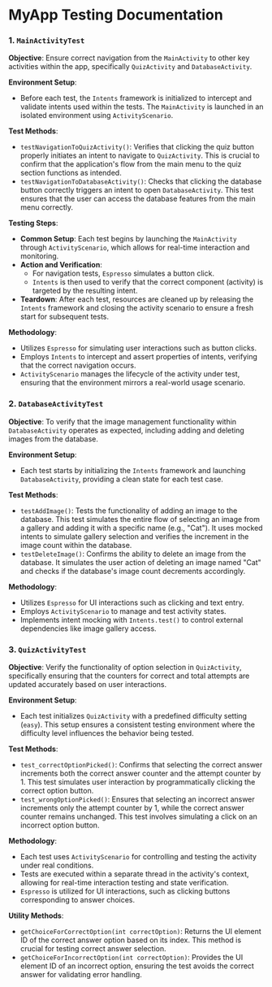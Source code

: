 # MyApp Testing Documentation

### 1. `MainActivityTest`

**Objective**: Ensure correct navigation from the `MainActivity` to other key activities within the app, specifically `QuizActivity` and `DatabaseActivity`.

**Environment Setup**:
- Before each test, the `Intents` framework is initialized to intercept and validate intents used within the tests. The `MainActivity` is launched in an isolated environment using `ActivityScenario`.

**Test Methods**:
- `testNavigationToQuizActivity()`: Verifies that clicking the quiz button properly initiates an intent to navigate to `QuizActivity`. This is crucial to confirm that the application's flow from the main menu to the quiz section functions as intended.
- `testNavigationToDatabaseActivity()`: Checks that clicking the database button correctly triggers an intent to open `DatabaseActivity`. This test ensures that the user can access the database features from the main menu correctly.

**Testing Steps**:
- **Common Setup**: Each test begins by launching the `MainActivity` through `ActivityScenario`, which allows for real-time interaction and monitoring.
- **Action and Verification**:
  - For navigation tests, `Espresso` simulates a button click.
  - `Intents` is then used to verify that the correct component (activity) is targeted by the resulting intent.
- **Teardown**: After each test, resources are cleaned up by releasing the `Intents` framework and closing the activity scenario to ensure a fresh start for subsequent tests.

**Methodology**:
- Utilizes `Espresso` for simulating user interactions such as button clicks.
- Employs `Intents` to intercept and assert properties of intents, verifying that the correct navigation occurs.
- `ActivityScenario` manages the lifecycle of the activity under test, ensuring that the environment mirrors a real-world usage scenario.

### 2. `DatabaseActivityTest`

**Objective**: To verify that the image management functionality within `DatabaseActivity` operates as expected, including adding and deleting images from the database.

**Environment Setup**:
- Each test starts by initializing the `Intents` framework and launching `DatabaseActivity`, providing a clean state for each test case.

**Test Methods**:
- `testAddImage()`: Tests the functionality of adding an image to the database. This test simulates the entire flow of selecting an image from a gallery and adding it with a specific name (e.g., "Cat"). It uses mocked intents to simulate gallery selection and verifies the increment in the image count within the database.
- `testDeleteImage()`: Confirms the ability to delete an image from the database. It simulates the user action of deleting an image named "Cat" and checks if the database's image count decrements accordingly.

**Methodology**:
- Utilizes `Espresso` for UI interactions such as clicking and text entry.
- Employs `ActivityScenario` to manage and test activity states.
- Implements intent mocking with `Intents.test()` to control external dependencies like image gallery access.

### 3. `QuizActivityTest`

**Objective**: Verify the functionality of option selection in `QuizActivity`, specifically ensuring that the counters for correct and total attempts are updated accurately based on user interactions.

**Environment Setup**:
- Each test initializes `QuizActivity` with a predefined difficulty setting (`easy`). This setup ensures a consistent testing environment where the difficulty level influences the behavior being tested.

**Test Methods**:
- `test_correctOptionPicked()`: Confirms that selecting the correct answer increments both the correct answer counter and the attempt counter by 1. This test simulates user interaction by programmatically clicking the correct option button.
- `test_wrongOptionPicked()`: Ensures that selecting an incorrect answer increments only the attempt counter by 1, while the correct answer counter remains unchanged. This test involves simulating a click on an incorrect option button.

**Methodology**:
- Each test uses `ActivityScenario` for controlling and testing the activity under real conditions.
- Tests are executed within a separate thread in the activity's context, allowing for real-time interaction testing and state verification.
- `Espresso` is utilized for UI interactions, such as clicking buttons corresponding to answer choices.

**Utility Methods**:
- `getChoiceForCorrectOption(int correctOption)`: Returns the UI element ID of the correct answer option based on its index. This method is crucial for testing correct answer selection.
- `getChoiceForIncorrectOption(int correctOption)`: Provides the UI element ID of an incorrect option, ensuring the test avoids the correct answer for validating error handling.



